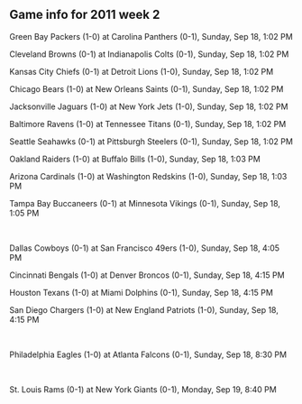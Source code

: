 ## Game info for 2011 week 2
Green Bay Packers (1-0) at Carolina Panthers (0-1), Sunday, Sep 18, 1:02 PM

Cleveland Browns (0-1) at Indianapolis Colts (0-1), Sunday, Sep 18, 1:02 PM

Kansas City Chiefs (0-1) at Detroit Lions (1-0), Sunday, Sep 18, 1:02 PM

Chicago Bears (1-0) at New Orleans Saints (0-1), Sunday, Sep 18, 1:02 PM

Jacksonville Jaguars (1-0) at New York Jets (1-0), Sunday, Sep 18, 1:02 PM

Baltimore Ravens (1-0) at Tennessee Titans (0-1), Sunday, Sep 18, 1:02 PM

Seattle Seahawks (0-1) at Pittsburgh Steelers (0-1), Sunday, Sep 18, 1:02 PM

Oakland Raiders (1-0) at Buffalo Bills (1-0), Sunday, Sep 18, 1:03 PM

Arizona Cardinals (1-0) at Washington Redskins (1-0), Sunday, Sep 18, 1:03 PM

Tampa Bay Buccaneers (0-1) at Minnesota Vikings (0-1), Sunday, Sep 18, 1:05 PM


<br/>

Dallas Cowboys (0-1) at San Francisco 49ers (1-0), Sunday, Sep 18, 4:05 PM

Cincinnati Bengals (1-0) at Denver Broncos (0-1), Sunday, Sep 18, 4:15 PM

Houston Texans (1-0) at Miami Dolphins (0-1), Sunday, Sep 18, 4:15 PM

San Diego Chargers (1-0) at New England Patriots (1-0), Sunday, Sep 18, 4:15 PM


<br/>

Philadelphia Eagles (1-0) at Atlanta Falcons (0-1), Sunday, Sep 18, 8:30 PM


<br/>

St. Louis Rams (0-1) at New York Giants (0-1), Monday, Sep 19, 8:40 PM

